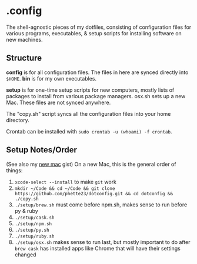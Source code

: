 # .config

The shell-agnostic pieces of my dotfiles, consisting of configuration files for various programs, executables, & setup scripts for installing software on new machines.

## Structure

**config** is for all configuration files. The files in here are synced directly into `$HOME`. **bin** is for my own executables.

**setup** is for one-time setup scripts for new computers, mostly lists of packages to install from various package managers. osx.sh sets up a new Mac. These files are not synced anywhere.

The "copy.sh" script syncs all the configuration files into your home directory.

Crontab can be installed with `sudo crontab -u (whoami) -f crontab`.

## Setup Notes/Order

(See also my [new mac](https://gist.github.com/phette23/735f2816b261cb7592be4bd36e24d987) gist) On a new Mac, this is the general order of things:

1. `xcode-select --install` to make `git` work
1. `mkdir ~/Code && cd ~/Code && git clone https://github.com/phette23/dotconfig.git && cd dotconfig && ./copy.sh`
1. `./setup/brew.sh` must come before npm.sh, makes sense to run before py & ruby
1. `./setup/cask.sh`
1. `./setup/npm.sh`
1. `./setup/py.sh`
1. `./setup/ruby.sh`
1. `./setup/osx.sh` makes sense to run last, but mostly important to do after `brew cask` has installed apps like Chrome that will have their settings changed
